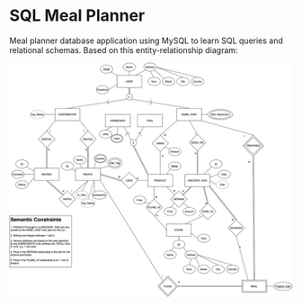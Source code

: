 # SQL Meal Planner

Meal planner database application using MySQL to learn SQL queries and relational schemas. Based on this entity-relationship diagram:

![ER Diagram](diagram.png)

